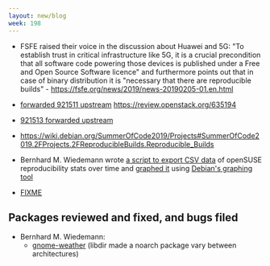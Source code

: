 ```yaml
---
layout: new/blog
week: 198
---
```


* FSFE raised their voice in the discussion about Huawei and 5G: "To establish trust in critical infrastructure like 5G, it is a crucial precondition that all software code powering those devices is published under a Free and Open Source Software licence" and furthermore points out that in case of binary distribution it is "necessary that there are reproducible builds"  - https://fsfe.org/news/2019/news-20190205-01.en.html

* [forwarded 921511 upstream](https://github.com/openstack/python-octaviaclient/pull/1) https://review.openstack.org/635194

* [921513 forwarded upstream](https://github.com/sphinx-doc/sphinx/pull/6028)

* https://wiki.debian.org/SummerOfCode2019/Projects#SummerOfCode2019.2FProjects.2FReproducibleBuilds.Reproducible_Builds

* Bernhard M. Wiedemann wrote [a script to export CSV data](https://github.com/bmwiedemann/reproducibleopensuse/blob/master/rbplot.pl) of openSUSE reproducibility stats over time and [graphed it](https://rb.zq1.de/compare.factory/graph.png) using [Debian's graphing tool](https://salsa.debian.org/qa/jenkins.debian.net/blob/master/bin/make_graph.py)

* [FIXME](https://r13y.com/)

## Packages reviewed and fixed, and bugs filed

* Bernhard M. Wiedemann:
    * [gnome-weather](https://build.opensuse.org/request/show/671146) (libdir made a noarch package vary between architectures)
